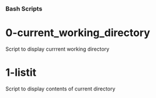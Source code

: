 ### Bash Scripts

# 0-current_working_directory
Script to display currrent working directory

# 1-listit
Script to display contents of current directory